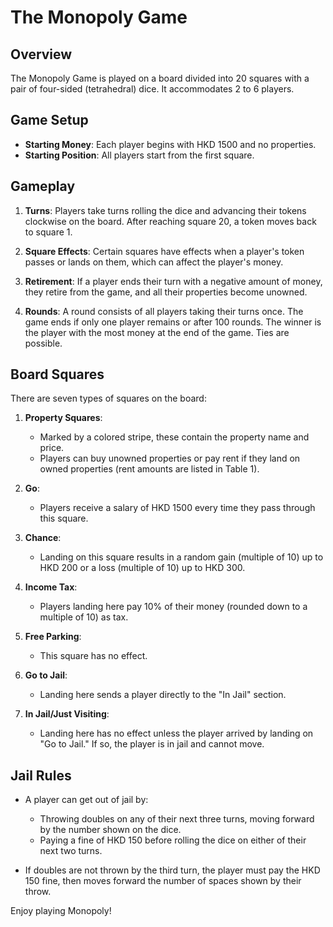 # The Monopoly Game

## Overview

The Monopoly Game is played on a board divided into 20 squares with a pair of four-sided (tetrahedral) dice. It accommodates 2 to 6 players.

## Game Setup

- **Starting Money**: Each player begins with HKD 1500 and no properties.
- **Starting Position**: All players start from the first square.

## Gameplay

1. **Turns**: Players take turns rolling the dice and advancing their tokens clockwise on the board. After reaching square 20, a token moves back to square 1.
  
2. **Square Effects**: Certain squares have effects when a player's token passes or lands on them, which can affect the player's money.

3. **Retirement**: If a player ends their turn with a negative amount of money, they retire from the game, and all their properties become unowned.

4. **Rounds**: A round consists of all players taking their turns once. The game ends if only one player remains or after 100 rounds. The winner is the player with the most money at the end of the game. Ties are possible.

## Board Squares

There are seven types of squares on the board:

1. **Property Squares**: 
   - Marked by a colored stripe, these contain the property name and price.
   - Players can buy unowned properties or pay rent if they land on owned properties (rent amounts are listed in Table 1).

2. **Go**: 
   - Players receive a salary of HKD 1500 every time they pass through this square.

3. **Chance**: 
   - Landing on this square results in a random gain (multiple of 10) up to HKD 200 or a loss (multiple of 10) up to HKD 300.

4. **Income Tax**: 
   - Players landing here pay 10% of their money (rounded down to a multiple of 10) as tax.

5. **Free Parking**: 
   - This square has no effect.

6. **Go to Jail**: 
   - Landing here sends a player directly to the "In Jail" section.

7. **In Jail/Just Visiting**: 
   - Landing here has no effect unless the player arrived by landing on "Go to Jail." If so, the player is in jail and cannot move.

## Jail Rules

- A player can get out of jail by:
  - Throwing doubles on any of their next three turns, moving forward by the number shown on the dice.
  - Paying a fine of HKD 150 before rolling the dice on either of their next two turns.

- If doubles are not thrown by the third turn, the player must pay the HKD 150 fine, then moves forward the number of spaces shown by their throw.

Enjoy playing Monopoly!
